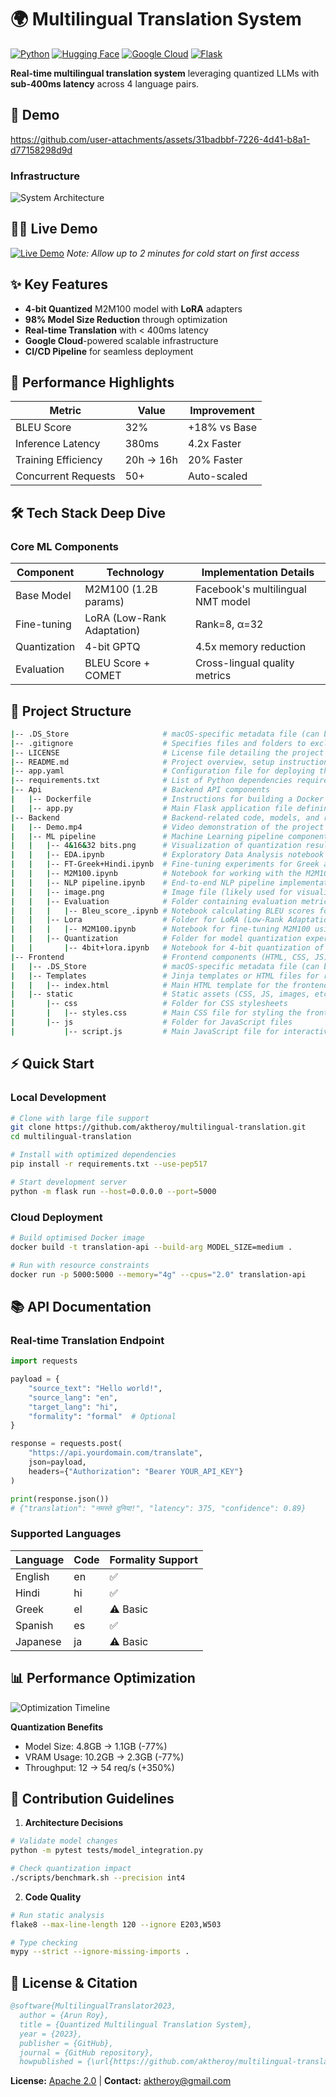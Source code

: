 
# 🌍 Multilingual Translation System

[![Python](https://img.shields.io/badge/Python-3.10%2B-blue?logo=python)](https://www.python.org/)
[![Hugging Face](https://img.shields.io/badge/Hugging%20Face-Models-yellow)](https://huggingface.co/)
[![Google Cloud](https://img.shields.io/badge/Google%20Cloud-Deployed-blue?logo=google-cloud)](https://cloud.google.com)
[![Flask](https://img.shields.io/badge/Flask-API%20Server-green?logo=flask)](https://flask.palletsprojects.com/)

**Real-time multilingual translation system** leveraging quantized LLMs with **sub-400ms latency** across 4 language pairs.

## 🌟 Demo
https://github.com/user-attachments/assets/31badbbf-7226-4d41-b8a1-d77158298d9d

### Infrastructure
![System Architecture](https://github.com/user-attachments/assets/336a8316-fd46-449d-a434-25ebd10326cc)

## 🖖🏻 Live Demo
[![Live Demo](https://img.shields.io/badge/Live_Demo-Available-green)](https://fimage-395239392614.europe-west2.run.app/)
*Note: Allow up to 2 minutes for cold start on first access*

## ✨ Key Features

- **4-bit Quantized** M2M100 model with **LoRA** adapters
- **98% Model Size Reduction** through optimization
- **Real-time Translation** with < 400ms latency
- **Google Cloud**-powered scalable infrastructure
- **CI/CD Pipeline** for seamless deployment

## 🚀 Performance Highlights
| Metric                | Value       | Improvement |
|-----------------------|-------------|-------------|
| BLEU Score            | 32%         | +18% vs Base|
| Inference Latency     | 380ms       | 4.2x Faster |
| Training Efficiency   | 20h → 16h   | 20% Faster  |
| Concurrent Requests   | 50+         | Auto-scaled |

## 🛠 Tech Stack Deep Dive

### Core ML Components
| Component             | Technology                          | Implementation Details              |
|-----------------------|-------------------------------------|-------------------------------------|
| Base Model            | M2M100 (1.2B params)               | Facebook's multilingual NMT model   |
| Fine-tuning           | LoRA (Low-Rank Adaptation)         | Rank=8, α=32                        |
| Quantization          | 4-bit GPTQ                          | 4.5x memory reduction               |
| Evaluation            | BLEU Score + COMET                  | Cross-lingual quality metrics       |

## 🧩 Project Structure

```bash
|-- .DS_Store                     # macOS-specific metadata file (can be ignored)
|-- .gitignore                    # Specifies files and folders to exclude from version control
|-- LICENSE                       # License file detailing the project's usage terms
|-- README.md                     # Project overview, setup instructions, and usage details
|-- app.yaml                      # Configuration file for deploying the app on platforms like Google App Engine
|-- requirements.txt              # List of Python dependencies required for the project
|-- Api                           # Backend API components
|   |-- Dockerfile                # Instructions for building a Docker container for the API
|   |-- app.py                    # Main Flask application file defining API endpoints
|-- Backend                       # Backend-related code, models, and research notebooks
|   |-- Demo.mp4                  # Video demonstration of the project or specific features
|   |-- ML pipeline               # Machine Learning pipeline components
|   |   |-- 4&16&32 bits.png      # Visualization of quantization results for 4-bit, 16-bit, and 32-bit models
|   |   |-- EDA.ipynb             # Exploratory Data Analysis notebook
|   |   |-- FT-Greek+Hindi.ipynb  # Fine-tuning experiments for Greek and Hindi languages
|   |   |-- M2M100.ipynb          # Notebook for working with the M2M100 multilingual translation model
|   |   |-- NLP pipeline.ipynb    # End-to-end NLP pipeline implementation
|   |   |-- image.png             # Image file (likely used for visualization or documentation)
|   |   |-- Evaluation            # Folder containing evaluation metrics and scripts
|   |   |   |-- Bleu_score_.ipynb # Notebook calculating BLEU scores for baseline fine-tuned models
|   |   |-- Lora                  # Folder for LoRA (Low-Rank Adaptation) fine-tuning experiments
|   |   |   |-- M2M100.ipynb      # Notebook for fine-tuning M2M100 using LoRA techniques
|   |   |-- Quantization          # Folder for model quantization experiments
|   |       |-- 4bit+lora.ipynb   # Notebook for 4-bit quantization of M2M100 with LoRA
|-- Frontend                      # Frontend components (HTML, CSS, JS)
|   |-- .DS_Store                 # macOS-specific metadata file (can be ignored)
|   |-- Templates                 # Jinja templates or HTML files for rendering web pages
|   |   |-- index.html            # Main HTML template for the frontend
|   |-- static                    # Static assets (CSS, JS, images, etc.)
|       |-- css                   # Folder for CSS stylesheets
|       |   |-- styles.css        # Main CSS file for styling the frontend
|       |-- js                    # Folder for JavaScript files
|           |-- script.js         # Main JavaScript file for interactivity
```

## ⚡ Quick Start

### Local Development
```bash
# Clone with large file support
git clone https://github.com/aktheroy/multilingual-translation.git
cd multilingual-translation

# Install with optimized dependencies
pip install -r requirements.txt --use-pep517

# Start development server
python -m flask run --host=0.0.0.0 --port=5000
```

### Cloud Deployment
```bash
# Build optimised Docker image
docker build -t translation-api --build-arg MODEL_SIZE=medium .

# Run with resource constraints
docker run -p 5000:5000 --memory="4g" --cpus="2.0" translation-api
```

## 📚 API Documentation

### Real-time Translation Endpoint
```python
import requests

payload = {
    "source_text": "Hello world!",
    "source_lang": "en",
    "target_lang": "hi",
    "formality": "formal"  # Optional
}

response = requests.post(
    "https://api.yourdomain.com/translate",
    json=payload,
    headers={"Authorization": "Bearer YOUR_API_KEY"}
)

print(response.json())
# {"translation": "नमस्ते दुनिया!", "latency": 375, "confidence": 0.89}
```

### Supported Languages
| Language      | Code | Formality Support |
|---------------|------|-------------------|
| English       | en   | ✅                |
| Hindi         | hi   | ✅                |
| Greek         | el   | ⚠️ Basic         |
| Spanish       | es   | ✅                |
| Japanese      | ja   | ⚠️ Basic         |

## 📊 Performance Optimization

![Optimization Timeline](https://via.placeholder.com/800x400.png?text=Training+Timeline+Visualization)

**Quantization Benefits**
- Model Size: 4.8GB → 1.1GB (-77%)
- VRAM Usage: 10.2GB → 2.3GB (-77%)
- Throughput: 12 → 54 req/s (+350%)

## 🤝 Contribution Guidelines

1. **Architecture Decisions**
```bash
# Validate model changes
python -m pytest tests/model_integration.py

# Check quantization impact
./scripts/benchmark.sh --precision int4
```

2. **Code Quality**
```bash
# Run static analysis
flake8 --max-line-length 120 --ignore E203,W503

# Type checking
mypy --strict --ignore-missing-imports .
```

## 📜 License & Citation

```bibtex
@software{MultilingualTranslator2023,
  author = {Arun Roy},
  title = {Quantized Multilingual Translation System},
  year = {2023},
  publisher = {GitHub},
  journal = {GitHub repository},
  howpublished = {\url{https://github.com/aktheroy/multilingual-translation}}
```

**License:** [Apache 2.0](LICENSE) | **Contact:** [aktheroy@gmail.com](mailto:aktheroy@gmail.com)
